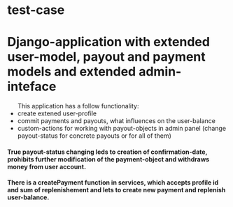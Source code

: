 # test-case
<h1>Django-application with extended user-model, payout and payment models and extended admin-inteface</h1>

<ul>This application has a follow functionality:
  <li>create extened user-profile</li>
  <li>commit payments and payouts, what influences on the user-balance</li>
  <li>custom-actions for working with payout-objects in admin panel
  (change payout-status for concrete payouts or for all of them)</li>
</ul>

<h4>True payout-status changing leds to creation of confirmation-date, prohibits further modification of the payment-object and
withdraws money from user account.</h4>

<h4>There is a createPayment function in services, which accepts profile id and sum of replenishement
and lets to create new payment and replenish user-balance.</h4>
